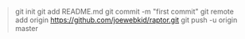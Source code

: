 > git init
> git add README.md
> git commit -m "first commit"
> git remote add origin https://github.com/joewebkid/raptor.git
> git push -u origin master